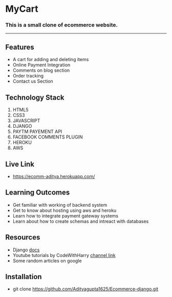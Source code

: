 # **MyCart** 
### This is a small clone of ecommerce website.

---
## Features
- A cart for adding and deleting items
- Online Payment Integration 
- Comments on blog section
- Order tracking 
- Contact us Section

## Technology Stack
1. HTML5
2. CSS3
3. JAVASCRIPT
4. DJANGO
5. PAYTM PAYEMENT API
6. FACEBOOK COMMENTS PLUGIN
7. HEROKU
8. AWS

## Live Link 
- https://ecomm-aditya.herokuapp.com/

## Learning Outcomes
- Get familiar with working of backend system
- Get to know about hosting using aws and heroku
- Learn how to integrate payment gateway systems
- Learn about how to create schemas and intreact with databases

## Resources
- Django <a href="https://docs.djangoproject.com/en/4.0/" target="blank"> docs </a>
- Youtube tutorials by CodeWithHarry <a href="https://www.youtube.com/c/CodeWithHarry"> channel link </a>
- Some random articles on google

## Installation
- git clone https://github.com/Adityagupta1625/Ecommerce-django.git
